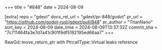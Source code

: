 +++
title = "#848"
date = 2024-08-09

[extra]
repo = "gdext"
docs_rel_url = "gdext/pr-848/godot"
pr_url = "https://github.com/godot-rust/gdext/pull/848"
pr_author = "TitanNano"
sort_key = 2024-08-09
date_time = 2024-08-09T13:37:32Z
commit_sha = "7c711464fa3e7d7a41c901f9df5192195ed66aa7"
+++

RawGd::move_return_ptr with PtrcallType::Virtual leaks reference
